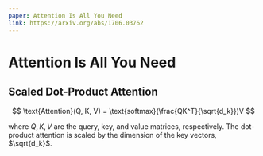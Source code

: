 ```yaml
---
paper: Attention Is All You Need
link: https://arxiv.org/abs/1706.03762
---
```


# Attention Is All You Need

## Scaled Dot-Product Attention

$$
\text{Attention}(Q, K, V) = \text{softmax}(\frac{QK^T}{\sqrt{d_k}})V
$$

where $Q, K, V$ are the query, key, and value matrices, respectively. The dot-product attention is scaled by the dimension of the key vectors, $\sqrt{d_k}$.
